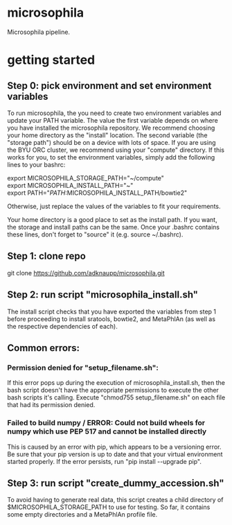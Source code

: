 # microsophila

Microsophila pipeline.

# getting started

## Step 0: pick environment and set environment variables

To run microsophila, the you need to create two environment variables and update your PATH variable. The value the first variable depends on where you have installed the microsophila repository. We recommend choosing your home directory as the "install" location. The second variable (the "storage path") should be on a device with lots of space. If you are using the BYU ORC cluster, we recommend using your "compute" directory. If this works for you, to set the environment variables, simply add the following lines to your bashrc:  

export MICROSOPHILA_STORAGE_PATH="\~/compute"  
export MICROSOPHILA_INSTALL_PATH="\~"  
export PATH="$PATH:$MICROSOPHILA_INSTALL_PATH/bowtie2"  

Otherwise, just replace the values of the variables to fit your requirements.  

Your home directory is a good place to set as the install path. If you want, the storage and install paths can be the same. Once your .bashrc contains these lines, don't forget to "source" it (e.g. source ~/.bashrc).

## Step 1: clone repo

git clone https://github.com/adknaupp/microsophila.git  

## Step 2: run script "microsophila_install.sh"

The install script checks that you have exported the variables from step 1 before proceeding to install sratools, bowtie2, and MetaPhlAn (as well as the respective dependencies of each).

## Common errors:

### Permission denied for "setup_filename.sh":

If this error pops up during the execution of microsophila_install.sh, then the bash script doesn't have the appropriate permissions to execute the other bash scripts it's calling. Execute "chmod755 setup_filename.sh" on each file that had its permission denied.

### Failed to build numpy / ERROR: Could not build wheels for numpy which use PEP 517 and cannot be installed directly

This is caused by an error with pip, which appears to be a versioning error. Be sure that your pip version is up to date and that your virtual environment started properly. If the error persists, run "pip install --upgrade pip".

## Step 3: run script "create_dummy_accession.sh"

To avoid having to generate real data, this script creates a child directory of $MICROSOPHILA_STORAGE_PATH to use for testing. So far, it contains some empty directories and a MetaPhlAn profile file.
